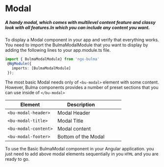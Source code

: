 # Modal
#####  A handy modal, which comes  with multilevel content feature and classy look with all features.In which you can include any content you want.



To display a Modal component in your app and verify that everything works.
You need to import the BulmaModalModule that you want to display by adding the following lines to your app.module.ts file.

 ```typescript
import { BulmaModalModule} from 'ngx-bulma'
  @NgModule({
    imports: [BulmaModalModule]
  });
 ```
 
 

 The most basic Modal needs only of ```<bu-modal>```  element with some content. However, Bulma components provides a number of preset sections that you can use inside of ```</bu-modal>```

| Element  | Description  |   |   |   |
|---|---|---|---|---|
|```<bu-modal-header>```   |Modal Header   |   |   |   |
|```<bu-modal-title> ```   |Modal Title   |   |   |   |
|```<bu-modal-content>```   |Modal content   |   |   |   |
|```<bu-modal-footer>```   |Bottom of the Modal   |   |   |   |

To use the Basic BulmaModal component in your Angular application.
 you just need to add above modal elements sequentially in you ```HTML``` and you are ready to go.
